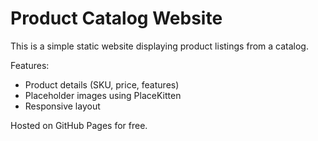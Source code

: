 # Product Catalog Website

This is a simple static website displaying product listings from a catalog.

Features:
- Product details (SKU, price, features)
- Placeholder images using PlaceKitten
- Responsive layout

Hosted on GitHub Pages for free.